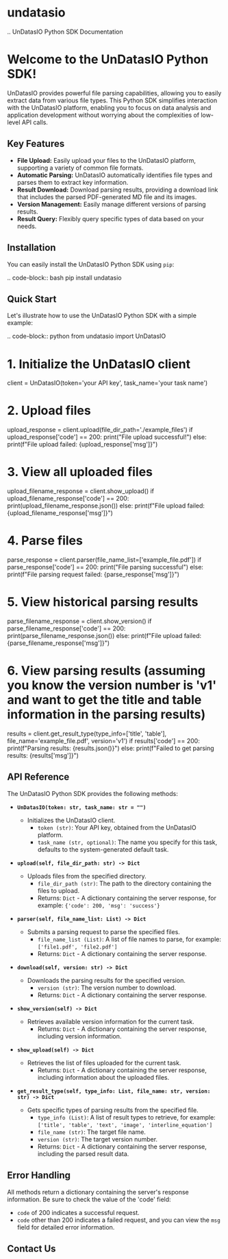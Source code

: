 # undatasio
.. UnDatasIO Python SDK Documentation

Welcome to the UnDatasIO Python SDK!
=================================

UnDatasIO provides powerful file parsing capabilities, allowing you to easily extract data from various file types. This Python SDK simplifies interaction with the UnDatasIO platform, enabling you to focus on data analysis and application development without worrying about the complexities of low-level API calls.

Key Features
------------

* **File Upload:** Easily upload your files to the UnDatasIO platform, supporting a variety of common file formats.
* **Automatic Parsing:** UnDatasIO automatically identifies file types and parses them to extract key information.
* **Result Download:** Download parsing results, providing a download link that includes the parsed PDF-generated MD file and its images.
* **Version Management:** Easily manage different versions of parsing results.
* **Result Query:** Flexibly query specific types of data based on your needs.

Installation
------------

You can easily install the UnDatasIO Python SDK using `pip`:

.. code-block:: bash
   pip install undatasio

Quick Start
------------

Let's illustrate how to use the UnDatasIO Python SDK with a simple example:

.. code-block:: python
   from undatasio import UnDatasIO

   # 1. Initialize the UnDatasIO client
   client = UnDatasIO(token='your API key', task_name='your task name')

   # 2. Upload files
   upload_response = client.upload(file_dir_path='./example_files')
   if upload_response['code'] == 200:
       print("File upload successful!")
   else:
       print(f"File upload failed: {upload_response['msg']}")

   # 3. View all uploaded files
   upload_filename_response = client.show_upload()
   if upload_filename_response['code'] == 200:
       print(upload_filename_response.json())
   else:
       print(f"File upload failed: {upload_filename_response['msg']}")

   # 4. Parse files
   parse_response = client.parser(file_name_list=['example_file.pdf'])
   if parse_response['code'] == 200:
       print("File parsing successful")
   else:
       print(f"File parsing request failed: {parse_response['msg']}")

   # 5. View historical parsing results
   parse_filename_response = client.show_version()
   if parse_filename_response['code'] == 200:
       print(parse_filename_response.json())
   else:
       print(f"File upload failed: {parse_filename_response['msg']}")


   # 6. View parsing results (assuming you know the version number is 'v1' and want to get the title and table information in the parsing results)
   results = client.get_result_type(type_info=['title', 'table'], file_name='example_file.pdf', version='v1')
   if results['code'] == 200:
       print(f"Parsing results: {results.json()}")
   else:
       print(f"Failed to get parsing results: {results['msg']}")

API Reference
------------

The UnDatasIO Python SDK provides the following methods:

* **``UnDatasIO(token: str, task_name: str = "")``**

    - Initializes the UnDatasIO client.
        -  ``token (str)``: Your API key, obtained from the UnDatasIO platform.
        -  ``task_name (str, optional)``: The name you specify for this task, defaults to the system-generated default task.

* **``upload(self, file_dir_path: str) -> Dict``**

    - Uploads files from the specified directory.
        -  ``file_dir_path (str)``: The path to the directory containing the files to upload.
        - Returns: ``Dict`` - A dictionary containing the server response, for example: ``{'code': 200, 'msg': 'success'}``

* **``parser(self, file_name_list: List) -> Dict``**

    - Submits a parsing request to parse the specified files.
        -  ``file_name_list (List)``: A list of file names to parse, for example: ``['file1.pdf', 'file2.pdf']``
        - Returns: ``Dict`` - A dictionary containing the server response.

* **``download(self, version: str) -> Dict``**

    - Downloads the parsing results for the specified version.
        -  ``version (str)``: The version number to download.
        - Returns: ``Dict`` - A dictionary containing the server response.

* **``show_version(self) -> Dict``**

    - Retrieves available version information for the current task.
        - Returns: ``Dict`` - A dictionary containing the server response, including version information.

* **``show_upload(self) -> Dict``**

    - Retrieves the list of files uploaded for the current task.
        - Returns: ``Dict`` - A dictionary containing the server response, including information about the uploaded files.

* **``get_result_type(self, type_info: List, file_name: str, version: str) -> Dict``**

    - Gets specific types of parsing results from the specified file.
        -  ``type_info (List)``: A list of result types to retrieve, for example: ``['title', 'table', 'text', 'image', 'interline_equation']``
        -  ``file_name (str)``: The target file name.
        -  ``version (str)``: The target version number.
        - Returns: ``Dict`` - A dictionary containing the server response, including the parsed result data.

Error Handling
------------

All methods return a dictionary containing the server's response information. Be sure to check the value of the 'code' field:

- `code` of 200 indicates a successful request.
- `code` other than 200 indicates a failed request, and you can view the `msg` field for detailed error information.

Contact Us
------------
